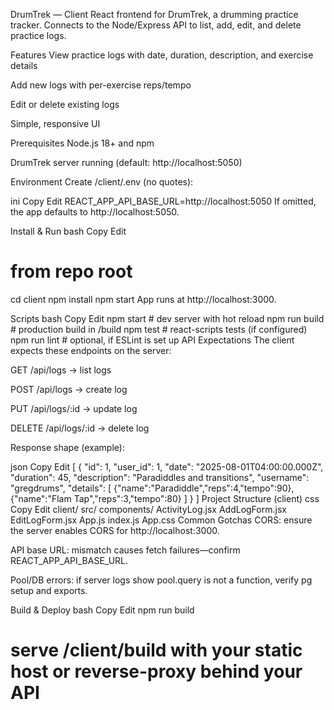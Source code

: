 DrumTrek — Client
React frontend for DrumTrek, a drumming practice tracker. Connects to the Node/Express API to list, add, edit, and delete practice logs.

Features
View practice logs with date, duration, description, and exercise details

Add new logs with per-exercise reps/tempo

Edit or delete existing logs

Simple, responsive UI

Prerequisites
Node.js 18+ and npm

DrumTrek server running (default: http://localhost:5050)

Environment
Create /client/.env (no quotes):

ini
Copy
Edit
REACT_APP_API_BASE_URL=http://localhost:5050
If omitted, the app defaults to http://localhost:5050.

Install & Run
bash
Copy
Edit

# from repo root

cd client
npm install
npm start
App runs at http://localhost:3000.

Scripts
bash
Copy
Edit
npm start # dev server with hot reload
npm run build # production build in /build
npm test # react-scripts tests (if configured)
npm run lint # optional, if ESLint is set up
API Expectations
The client expects these endpoints on the server:

GET /api/logs → list logs

POST /api/logs → create log

PUT /api/logs/:id → update log

DELETE /api/logs/:id → delete log

Response shape (example):

json
Copy
Edit
[
{
"id": 1,
"user_id": 1,
"date": "2025-08-01T04:00:00.000Z",
"duration": 45,
"description": "Paradiddles and transitions",
"username": "gregdrums",
"details": [
{"name":"Paradiddle","reps":4,"tempo":90},
{"name":"Flam Tap","reps":3,"tempo":80}
]
}
]
Project Structure (client)
css
Copy
Edit
client/
src/
components/
ActivityLog.jsx
AddLogForm.jsx
EditLogForm.jsx
App.js
index.js
App.css
Common Gotchas
CORS: ensure the server enables CORS for http://localhost:3000.

API base URL: mismatch causes fetch failures—confirm REACT_APP_API_BASE_URL.

Pool/DB errors: if server logs show pool.query is not a function, verify pg setup and exports.

Build & Deploy
bash
Copy
Edit
npm run build

# serve /client/build with your static host or reverse-proxy behind your API
